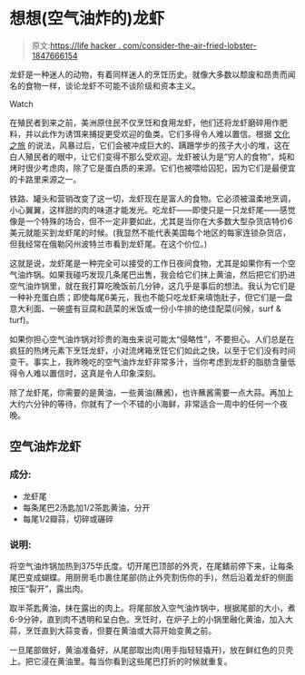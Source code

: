 # 想想(空气油炸的)龙虾

> 原文:[https://life hacker . com/consider-the-air-fried-lobster-1847666154](https://lifehacker.com/consider-the-air-fried-lobster-1847666154)

龙虾是一种迷人的动物，有着同样迷人的烹饪历史。就像大多数以颓废和昂贵而闻名的食物一样，谈论龙虾不可能不谈阶级和资本主义。

Watch

在殖民者到来之前，美洲原住民不仅烹饪和食用龙虾，他们还将龙虾磨碎用作肥料，并以此作为诱饵来捕捉更受欢迎的鱼类。它们多得令人难以置信。根据 [文化之旅](https://theculturetrip.com/north-america/usa/maine/articles/story-maine-lobster-prison-food-delicacy/) 的说法，风暴过后，它们会被冲成巨大的、蹒跚学步的孩子大小的堆，这在白人殖民者的眼中，让它们变得不那么受欢迎。龙虾被认为是“穷人的食物”，炖和烤时很少考虑肉，除了它是蛋白质的来源。它们也被喂给囚犯，因为它们是最便宜的卡路里来源之一。

铁路、罐头和营销改变了这一切，龙虾现在是富人的食物。它必须被温柔地烹调，小心翼翼，这样甜的肉的味道才能发光。吃龙虾——即使只是一只龙虾尾——感觉像是一个特殊的场合，但不一定非要如此，尤其是当你在大多数大型杂货店特价6美元就能买到龙虾尾的时候。(我显然不能代表美国每个地区的每家连锁杂货店，但我经常在俄勒冈州波特兰市看到龙虾尾。在这个价位。)

这就是说，龙虾尾是一种完全可以接受的工作日夜间食物，尤其是如果你有一个空气油炸锅。如果我碰巧发现几条尾巴出售，我会给它们抹上黄油，然后把它们扔进空气油炸锅里，就在我打算吃晚饭前几分钟，这几乎是事后的想法。我认为它们是一种补充蛋白质；即使每尾6美元，我也不能只吃龙虾来填饱肚子，但它们是一盘意大利面、一碗盛有豆腐和蔬菜的米饭或一份小牛排的绝佳配菜(问候，surf & turf)。

如果你担心空气油炸锅对珍贵的海虫来说可能太“侵略性”，不要担心。人们总是在疯狂的热烤元素下烹饪龙虾，小对流烤箱烹饪它们如此之快，以至于它们没有时间变干。事实上，我昨晚吃的空气油炸龙虾非常多汁，当你考虑到龙虾的脂肪含量低得令人难以置信时，这真是令人印象深刻。

除了龙虾尾，你需要的是黄油，一些黄油(蘸酱)，也许蘸酱需要一点大蒜。再加上大约六分钟的等待，你就有了一个不错的小海鲜，非常适合一周中的任何一个夜晚。

## 空气油炸龙虾

### 成分:

*   龙虾尾
*   每条尾巴2汤匙加1/2茶匙黄油，分开
*   每尾1/2瓣蒜，切碎或碾碎

### 说明:

将空气油炸锅加热到375华氏度。切开尾巴顶部的外壳，在尾鳍前停下来，让每条尾巴变成蝴蝶。用厨房毛巾裹住尾部(防止外壳割伤你的手)，然后沿着龙虾的侧面按压“裂开”，露出肉。

取半茶匙黄油，抹在露出的肉上。将尾部放入空气油炸锅中，根据尾部的大小，煮6-9分钟，直到肉不透明和呈白色。烹饪时，在炉子上的小锅里融化黄油，加入大蒜，烹饪直到大蒜变香，但要在黄油或大蒜开始变黄之前。

一旦尾部做好，黄油准备好，从尾部取出肉(用手指轻轻撬开)，放在鲜红色的贝壳上。把它浸在黄油里。每当你看到这些尾巴打折的时候就重复。